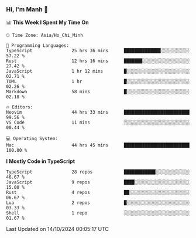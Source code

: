 ### Hi, I'm Manh 👋

<!--START_SECTION:waka-->
📊 **This Week I Spent My Time On** 

```text
🕑︎ Time Zone: Asia/Ho_Chi_Minh

💬 Programming Languages: 
TypeScript               25 hrs 36 mins      ██████████████░░░░░░░░░░░   57.22 % 
Rust                     12 hrs 16 mins      ███████░░░░░░░░░░░░░░░░░░   27.42 % 
JavaScript               1 hr 12 mins        █░░░░░░░░░░░░░░░░░░░░░░░░   02.71 % 
TOML                     1 hr                █░░░░░░░░░░░░░░░░░░░░░░░░   02.26 % 
Markdown                 58 mins             █░░░░░░░░░░░░░░░░░░░░░░░░   02.18 % 

🔥 Editors: 
Neovim                   44 hrs 33 mins      █████████████████████████   99.56 % 
VS Code                  11 mins             ░░░░░░░░░░░░░░░░░░░░░░░░░   00.44 % 

💻 Operating System: 
Mac                      44 hrs 45 mins      █████████████████████████   100.00 % 
```

**I Mostly Code in TypeScript** 

```text
TypeScript               28 repos            ████████████░░░░░░░░░░░░░   46.67 % 
JavaScript               9 repos             ████░░░░░░░░░░░░░░░░░░░░░   15.00 % 
Rust                     4 repos             ██░░░░░░░░░░░░░░░░░░░░░░░   06.67 % 
Lua                      2 repos             █░░░░░░░░░░░░░░░░░░░░░░░░   03.33 % 
Shell                    1 repo              ░░░░░░░░░░░░░░░░░░░░░░░░░   01.67 % 
```




 Last Updated on 14/10/2024 00:05:17 UTC
<!--END_SECTION:waka-->
